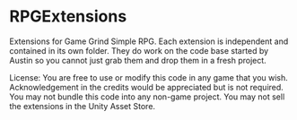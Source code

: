 # RPGExtensions
Extensions for Game Grind Simple RPG. Each extension is independent and contained in its own folder. They do work on the code base started by Austin so you cannot just grab them and drop them in a fresh project.

License: You are free to use or modify this code in any game that you wish. Acknowledgement in the credits would be appreciated but is not required. You may not bundle this code into any non-game project. You may not sell the extensions in the Unity Asset Store.
